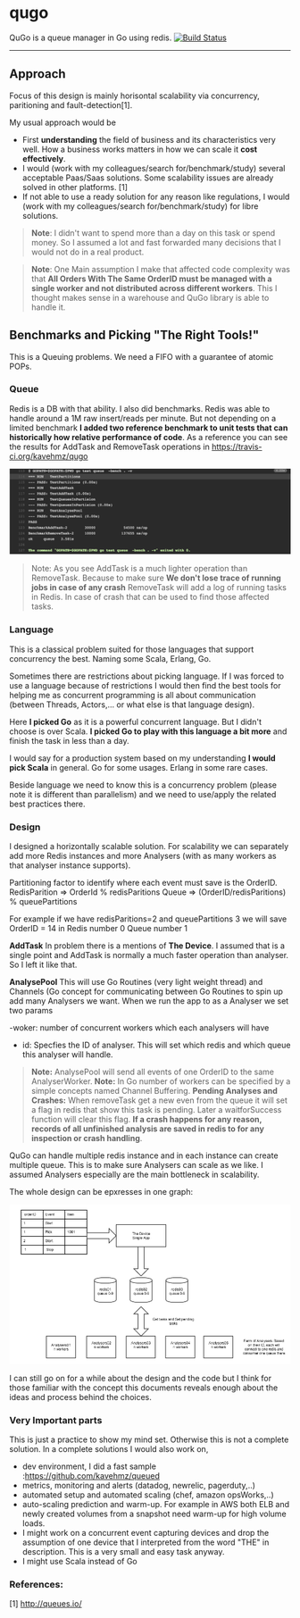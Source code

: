 
# qugo
QuGo is a queue manager in Go using redis.
[![Build Status](https://travis-ci.org/kavehmz/qugo.svg)](https://travis-ci.org/kavehmz/qugo)

---

## Approach

Focus of this design is mainly horisontal scalability via concurrency, paritioning and fault-detection[1].

My usual approach would be
- First **understanding** the field of business and its characteristics very well. How a business works matters in how we can scale it **cost effectively**.
- I would (work with my colleagues/search for/benchmark/study) several acceptable Paas/Saas solutions. Some scalability issues are already solved in other platforms. [1]
- If not able to use a ready solution for any reason like regulations, I would (work with my colleagues/search for/benchmark/study) for libre solutions.

> **Note**: I didn't want to spend more than a day on this task or spend money. So I assumed a lot and fast forwarded many decisions that I would not do in a real product.


> **Note**: One Main assumption I make that affected code complexity was that **All Orders With The Same OrderID must be managed with a single worker and not distributed across different workers**. This I thought makes sense in a warehouse and QuGo library is able to handle it.

## Benchmarks and Picking "The Right Tools!"

This is a Queuing problems. We need a FIFO with a guarantee of atomic POPs.

### Queue
Redis is a DB with that ability. I also did benchmarks. Redis was able to handle around a 1M raw insert/reads per minute. But not depending on a limited benchmark **I added two reference benchmark to unit tests that can historically how relative performance of code**. As a reference you can see the results for AddTask and RemoveTask operations in https://travis-ci.org/kavehmz/qugo

![benchmarket](https://raw.githubusercontent.com/kavehmz/static/master/queue/benchmarket01.png)


> Note: As you see AddTask is a much lighter operation than RemoveTask. Because to make sure **We don't lose trace of running jobs in case of any crash** RemoveTask will add a log of running tasks in Redis. In case of crash that can be used to find those affected tasks.

### Language

This is a classical problem suited for those languages that support concurrency the best. Naming some Scala, Erlang, Go.

Sometimes there are restrictions about picking language. If I was forced to use a language because of restrictions I would then find the best tools for helping me as concurrent programming is all about communication (between Threads, Actors,... or what else is that language design).

Here **I picked Go** as it is a powerful concurrent language. But I didn't choose is over Scala. **I picked Go to play with this language a bit more** and finish the task in less than a day.

I would say for a production system based on my understanding **I would pick Scala** in general. Go for some usages. Erlang in some rare cases.

Beside language we need to know this is a concurrency problem (please note it is different than parallelism) and we need to use/apply the related best practices there.

### Design
I designed a horizontally scalable solution. 
For scalability we can separately add  more Redis instances and more Analysers (with as many workers as that analyser instance supports).

Partitioning factor to identify where each event must save is the OrderID.
RedisParition => OrderId % redisParitions
Queue => (OrderID/redisParitions) % queuePartitions

For example if we have redisParitions=2 and queuePartitions 3 we will save OrderID = 14 in 
Redis number 0
Queue number 1

**AddTask**
In problem there is a mentions of **The Device**. I assumed that is a single point and AddTask is normally a much faster operation than analyser. So I left it like that.

**AnalysePool**
This will use Go Routines (very light weight thread) and Channels (Go concept for communicating between Go Routines to spin up add many Analysers we want. When we run the app to as a Analyser we set two params

-woker: number of concurrent workers which each analysers will have
- id: Specfies the ID of analyser. This will set which redis and which queue this analyser will handle.

> **Note:** AnalysePool will send all events of one OrderID to the same AnalyserWorker.
> **Note:** In Go number of workers can be specified by a simple concepts named Channel Buffering.
> **Pending Analyses and Crashes:** When removeTask get a new even from the queue it will set a flag in redis that show this task is pending. Later a waitforSuccess function will clear this flag. **If a crash happens for any reason, records of all unfinished analysis are saved in redis to for any inspection or crash handling**.

QuGo can handle multiple redis instance and in each instance can create multiple queue. This is to make sure Analysers can scale as we like. I assumed Analysers especially are the main bottleneck in scalability.

The whole design can be epxresses in one graph:

[![Diagram](https://raw.githubusercontent.com/kavehmz/static/master/queue/diagram.png)]()

I can still go on for a while about the design and the code but I think for those familiar with the concept this documents reveals enough about the ideas and process behind the choices.

### Very Important parts
This is just a practice to show my mind set. Otherwise this is not a complete solution.
In a complete solutions I would also work on,
- dev environment, I did a fast sample :https://github.com/kavehmz/queued
- metrics, monitoring and alerts (datadog, newrelic, pagerduty,..)
- automated setup and automated scaling (chef, amazon opsWorks,..)
- auto-scaling prediction and warm-up. For example in AWS both ELB and newly created volumes from a snapshot need warm-up for high volume loads.
- I might work on a concurrent event capturing devices and drop the assumption of one device that I interpreted from the word "THE" in description. This is a very small and easy task anyway.
- I might use Scala instead of Go

### References:
[1] http://queues.io/